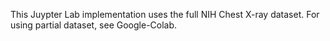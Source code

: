 This Juypter Lab implementation uses the full NIH Chest X-ray dataset. For using partial dataset, see Google-Colab.